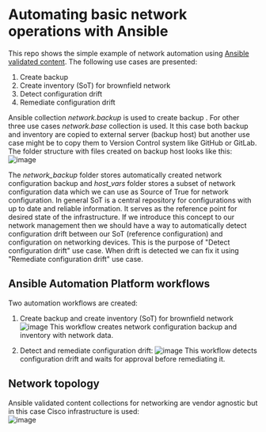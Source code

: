 # Automating basic network operations with Ansible
This repo shows the simple example of network automation using [Ansible validated content](https://www.redhat.com/en/blog/automate-expert-ansible-validated-content).
The following use cases are presented:
1. Create backup
2. Create inventory (SoT) for brownfield network
3. Detect configuration drift
4. Remediate configuration drift

Ansible collection _network.backup_ is used to create backup . For other three use cases _network.base_ collection is used.
It this case both backup and inventory are copied to external server (backup host) but another use case might be to copy them to Version Control system like GitHub or GitLab.
The folder structure with files created on backup host looks like this:  
![image](https://github.com/user-attachments/assets/f2a6a811-055f-46f4-a3b4-5eee9e15b09a)  

The _network_backup_ folder stores automatically created network configuration backup and _host_vars_ folder stores a subset of network configuration data which we can use as Source of True for network configuration. In general SoT is a central repository for configurations with up to date and reliable information. It serves as the reference point for desired state of the infrastructure. If we introduce this concept to our network management then we should have a way to automatically detect configuration drift between our SoT (reference configuration) and configuration on networking devices. This is the purpose of "Detect configuration drift" use case. When drift is detected we can fix it using "Remediate configuration drift" use case.

## Ansible Automation Platform workflows
Two automation workflows are created:
1. Create backup and create inventory (SoT) for brownfield network
![image](https://github.com/user-attachments/assets/e077f311-828e-4ab6-882c-ce66f09ded69)
This workflow creates network configuration backup and inventory with network data.

3. Detect and remediate configuration drift:
![image](https://github.com/user-attachments/assets/34518168-dbd9-411c-b1d1-3eabca8cbafa)
This workflow detects configuration drift and waits for approval before remediating it.

## Network topology
Ansible validated content collections for networking are vendor agnostic but in this case Cisco infrastructure is used:  
![image](https://github.com/user-attachments/assets/948636b6-ec33-4a80-ab10-a06a2f7a82ed)
